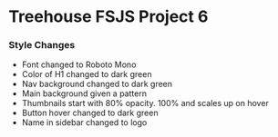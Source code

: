 # Treehouse FSJS Project 6

### Style Changes
- Font changed to Roboto Mono
- Color of H1 changed to dark green
- Nav background changed to dark green
- Main background given a pattern
- Thumbnails start with 80% opacity. 100% and scales up on hover
- Button hover changed to dark green
- Name in sidebar changed to logo
